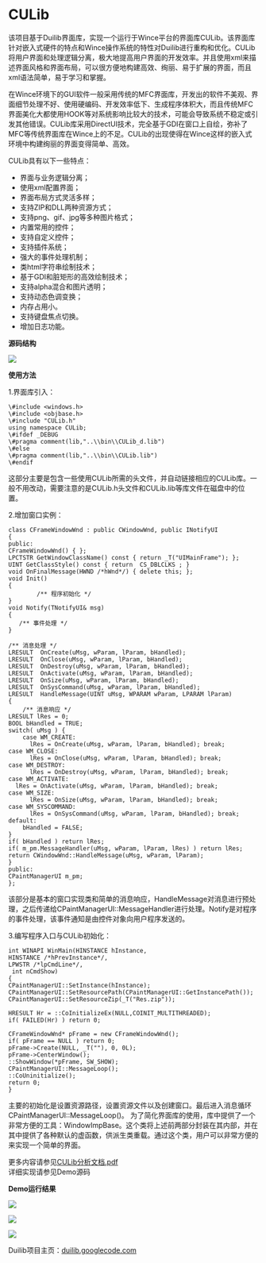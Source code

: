 ﻿CULib
=====   

该项目基于Duilib界面库，实现一个运行于Wince平台的界面库CULib。该界面库针对嵌入式硬件的特点和Wince操作系统的特性对Duilib进行重构和优化。CULib将用户界面和处理逻辑分离，极大地提高用户界面的开发效率。并且使用xml来描述界面风格和界面布局，可以很方便地构建高效、绚丽、易于扩展的界面，而且xml语法简单，易于学习和掌握。     

在Wince环境下的GUI软件一般采用传统的MFC界面库，开发出的软件不美观、界面细节处理不好、使用硬编码、开发效率低下、生成程序体积大，而且传统MFC界面美化大都使用HOOK等对系统影响比较大的技术，可能会导致系统不稳定或引发其他错误。CULib库采用DirectUI技术，完全基于GDI在窗口上自绘，弥补了MFC等传统界面库在Wince上的不足。CULib的出现使得在Wince这样的嵌入式环境中构建绚丽的界面变得简单、高效。  


CULib具有以下一些特点：   

- 界面与业务逻辑分离；
- 使用xml配置界面；
- 界面布局方式灵活多样；
- 支持ZIP和DLL两种资源方式；
- 支持png、gif、jpg等多种图片格式；
- 内置常用的控件；
- 支持自定义控件；
- 支持插件系统；
- 强大的事件处理机制；
- 类html字符串绘制技术；
- 基于GDI和脏矩形的高效绘制技术；
- 支持alpha混合和图片透明；
- 支持动态色调变换；
- 内存占用小。
- 支持键盘焦点切换。
- 增加日志功能。  


**源码结构**  

![](https://github.com/chenfjm/CULib/tree/gh-pages/images/MainFrame.jpg)   

**使用方法**  

1.界面库引入：  

    \#include <windows.h>
    \#include <objbase.h>
    \#include "CULib.h"
    using namespace CULib;
    \#ifdef _DEBUG
    \#pragma comment(lib,"..\\bin\\CULib_d.lib")
    \#else
    \#pragma comment(lib,"..\\bin\\CULib.lib")
    \#endif  

这部分主要是包含一些使用CULib所需的头文件，并自动链接相应的CULib库。一般不用改动，需要注意的是CULib.h头文件和CULib.lib等库文件在磁盘中的位置。  

2.增加窗口实例：  

    class CFrameWindowWnd : public CWindowWnd, public INotifyUI
    {
    public:
	CFrameWindowWnd() { };
	LPCTSTR GetWindowClassName() const { return _T("UIMainFrame"); };
	UINT GetClassStyle() const { return  CS_DBLCLKS ; }
	void OnFinalMessage(HWND /*hWnd*/) { delete this; };
	void Init() 
	{
            /** 程序初始化 */
	}
	void Notify(TNotifyUI& msg)
	{
	   /** 事件处理 */
	}

	/** 消息处理 */
	LRESULT  OnCreate(uMsg, wParam, lParam, bHandled); 
	LRESULT  OnClose(uMsg, wParam, lParam, bHandled); 
	LRESULT  OnDestroy(uMsg, wParam, lParam, bHandled); 
	LRESULT  OnActivate(uMsg, wParam, lParam, bHandled);
	LRESULT  OnSize(uMsg, wParam, lParam, bHandled); 
	LRESULT  OnSysCommand(uMsg, wParam, lParam, bHandled); 
	LRESULT  HandleMessage(UINT uMsg, WPARAM wParam, LPARAM lParam)
	{
		/** 消息响应 */
	LRESULT lRes = 0;
	BOOL bHandled = TRUE;
	switch( uMsg ) {
    	case WM_CREATE:     
     	  lRes = OnCreate(uMsg, wParam, lParam, bHandled); break;
	case WM_CLOSE:   
      	  lRes = OnClose(uMsg, wParam, lParam, bHandled); break;
	case WM_DESTROY: 
     	  lRes = OnDestroy(uMsg, wParam, lParam, bHandled); break;
	case WM_ACTIVATE:      
 	  lRes = OnActivate(uMsg, wParam, lParam, bHandled); break;
	case WM_SIZE:       
     	  lRes = OnSize(uMsg, wParam, lParam, bHandled); break;
	case WM_SYSCOMMAND: 
      	  lRes = OnSysCommand(uMsg, wParam, lParam, bHandled); break;
	default:
		bHandled = FALSE;
	}
	if( bHandled ) return lRes;
	if( m_pm.MessageHandler(uMsg, wParam, lParam, lRes) ) return lRes;
	return CWindowWnd::HandleMessage(uMsg, wParam, lParam);
	}
    public:
	CPaintManagerUI m_pm;
    };  

该部分是基本的窗口实现类和简单的消息响应，HandleMessage对消息进行预处理，之后传递给CPaintManagerUI::MessageHandler进行处理。Notify是对程序的事件处理，该事件通知是由控件对象向用户程序发送的。  

3.编写程序入口与CULib初始化：  

    int WINAPI WinMain(HINSTANCE hInstance, 
    HINSTANCE /*hPrevInstance*/,
    LPWSTR /*lpCmdLine*/,
     int nCmdShow)
    {
	CPaintManagerUI::SetInstance(hInstance);
	CPaintManagerUI::SetResourcePath(CPaintManagerUI::GetInstancePath());
	CPaintManagerUI::SetResourceZip(_T("Res.zip"));

	HRESULT Hr = ::CoInitializeEx(NULL,COINIT_MULTITHREADED);
	if( FAILED(Hr) ) return 0;

	CFrameWindowWnd* pFrame = new CFrameWindowWnd();
	if( pFrame == NULL ) return 0;
	pFrame->Create(NULL, _T(""), 0, 0L);
	pFrame->CenterWindow();
	::ShowWindow(*pFrame, SW_SHOW);
	CPaintManagerUI::MessageLoop();
	::CoUninitialize();
	return 0;
    }    

主要的初始化是设置资源路径，设置资源文件以及创建窗口。最后进入消息循环CPaintManagerUI::MessageLoop()。
为了简化界面库的使用，库中提供了一个非常方便的工具：WindowImpBase。这个类将上述前两部分封装在其内部，并在其中提供了各种默认的虚函数，供派生类重载。通过这个类，用户可以非常方便的来实现一个简单的界面。  

更多内容请参见[CULib分析文档.pdf](https://github.com/chenfjm/CULib/tree/master/docs/CULib分析文档.pdf)  
详细实现请参见Demo源码   

**Demo运行结果**  

![](https://github.com/chenfjm/CULib/tree/gh-pages/images/360Safe.jpg)   

![](https://github.com/chenfjm/CULib/tree/gh-pages/images/menu.jpg)   

![](https://github.com/chenfjm/CULib/tree/gh-pages/images/list.jpg)   

Duilib项目主页：[duilib.googlecode.com](http://duilib.googlecode.com)     